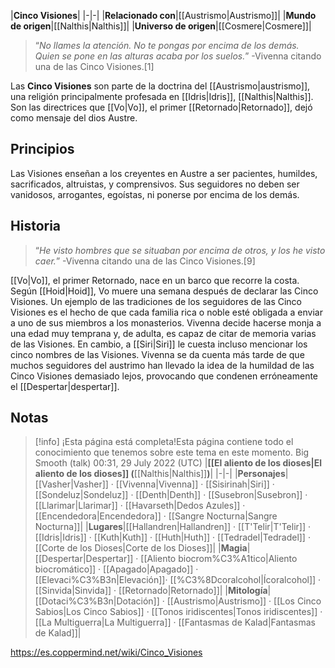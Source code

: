 

|**Cinco Visiones**|
|-|-|
|**Relacionado con**|[[Austrismo\|Austrismo]]|
|**Mundo de origen**|[[Nalthis\|Nalthis]]|
|**Universo de origen**|[[Cosmere\|Cosmere]]|

>“*No llames la atención. No te pongas por encima de los demás. Quien se pone en las alturas acaba por los suelos.*”
\-Vivenna citando una de las Cinco Visiones.[1]


Las **Cinco Visiones** son parte de la doctrina del [[Austrismo\|austrismo]], una religión principalmente profesada en [[Idris\|Idris]], [[Nalthis\|Nalthis]]. Son las directrices que [[Vo\|Vo]], el primer [[Retornado\|Retornado]], dejó como mensaje del dios Austre.

## Principios
Las Visiones enseñan a los creyentes en Austre a ser pacientes, humildes, sacrificados, altruistas, y comprensivos. Sus seguidores no deben ser vanidosos,  arrogantes, egoístas, ni ponerse por encima de los demás.

## Historia
>“*He visto hombres que se situaban por encima de otros, y los he visto caer.*”
\-Vivenna citando una de las Cinco Visiones.[9]


[[Vo\|Vo]], el primer Retornado, nace en un barco que recorre la costa. Según [[Hoid\|Hoid]], Vo muere una semana después de declarar las Cinco Visiones.
Un ejemplo de las tradiciones de los seguidores de las Cinco Visiones es el hecho de que cada familia rica o noble esté obligada a enviar a uno de sus miembros a los monasterios. Vivenna decide hacerse monja a una edad muy temprana y, de adulta, es capaz de citar de memoria varias de las Visiones. En cambio, a [[Siri\|Siri]] le cuesta incluso mencionar los cinco nombres de las Visiones.
Vivenna se da cuenta más tarde de que muchos seguidores del austrimo han llevado la idea de la humildad de las Cinco Visiones demasiado lejos, provocando que condenen erróneamente el [[Despertar\|despertar]].

## Notas

> [!info] ¡Esta página está completa!Esta página contiene todo el conocimiento que tenemos sobre este tema en este momento.
Big Smooth (talk) 00:31, 29 July 2022 (UTC)
|**[[El aliento de los dioses\|El aliento de los dioses]] (**[[Nalthis\|Nalthis]]**)**|
|-|-|
|**Personajes**|[[Vasher\|Vasher]] · [[Vivenna\|Vivenna]] · [[Sisirinah\|Siri]] · [[Sondeluz\|Sondeluz]] · [[Denth\|Denth]] · [[Susebron\|Susebron]] · [[Llarimar\|Llarimar]] · [[Havarseth\|Dedos Azules]] · [[Encendedora\|Encendedora]] · [[Sangre Nocturna\|Sangre Nocturna]]|
|**Lugares**|[[Hallandren\|Hallandren]] · [[T'Telir\|T'Telir]] · [[Idris\|Idris]] · [[Kuth\|Kuth]] · [[Huth\|Huth]] · [[Tedradel\|Tedradel]] · [[Corte de los Dioses\|Corte de los Dioses]]|
|**Magia**|[[Despertar\|Despertar]] · [[Aliento biocrom%C3%A1tico\|Aliento biocromático]] · [[Apagado\|Apagado]] · [[Elevaci%C3%B3n\|Elevación]]· [[%C3%8Dcoralcohol\|Ícoralcohol]] · [[Sinvida\|Sinvida]] · [[Retornado\|Retornado]]|
|**Mitología**|[[Dotaci%C3%B3n\|Dotación]] · [[Austrismo\|Austrismo]] · [[Los Cinco Sabios\|Los Cinco Sabios]] · [[Tonos iridiscentes\|Tonos iridiscentes]] · [[La Multiguerra\|La Multiguerra]] · [[Fantasmas de Kalad\|Fantasmas de Kalad]]|



https://es.coppermind.net/wiki/Cinco_Visiones